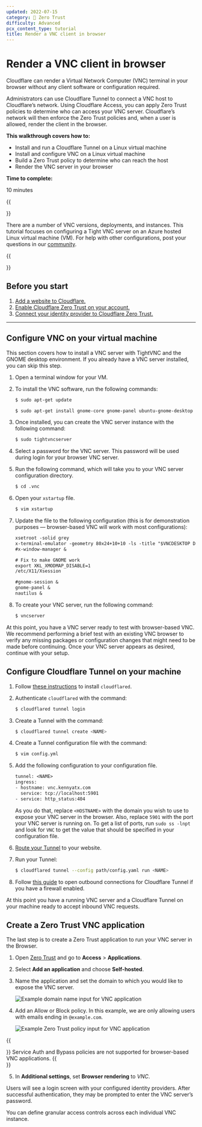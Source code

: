 ```yaml
---
updated: 2022-07-15
category: 🔐 Zero Trust
difficulty: Advanced
pcx_content_type: tutorial
title: Render a VNC client in browser
---
```


# Render a VNC client in browser

Cloudflare can render a Virtual Network Computer (VNC) terminal in your browser without any client software or configuration required.

Administrators can use Cloudflare Tunnel to connect a VNC host to Cloudflare’s network. Using Cloudflare Access, you can apply Zero Trust policies to determine who can access your VNC server. Cloudflare’s network will then enforce the Zero Trust policies and, when a user is allowed, render the client in the browser.

**This walkthrough covers how to:**

- Install and run a Cloudflare Tunnel on a Linux virtual machine
- Install and configure VNC on a Linux virtual machine
- Build a Zero Trust policy to determine who can reach the host
- Render the VNC server in your browser

**Time to complete:**

10 minutes

{{<Aside type="note">}}

There are a number of VNC versions, deployments, and instances. This tutorial focuses on configuring a Tight VNC server on an Azure hosted Linux virtual machine (VM). For help with other configurations, post your questions in our [community](https://community.cloudflare.com/t/feedback-for-browser-vnc/280619/3).

{{</Aside>}}

## Before you start

1. [Add a website to Cloudflare.](/fundamentals/setup/account-setup/add-site/)
2. [Enable Cloudflare Zero Trust on your account.](/cloudflare-one/setup/)
3. [Connect your identity provider to Cloudflare Zero Trust.](/cloudflare-one/identity/idp-integration/)

---

## Configure VNC on your virtual machine

This section covers how to install a VNC server with TightVNC and the GNOME desktop environment. If you already have a VNC server installed, you can skip this step.

1. Open a terminal window for your VM.

2. To install the VNC software, run the following commands:

   ```sh
   $ sudo apt-get update

   $ sudo apt-get install gnome-core gnome-panel ubuntu-gnome-desktop tightvncserver
   ```

3. Once installed, you can create the VNC server instance with the following command:

   ```sh
   $ sudo tightvncserver
   ```

4. Select a password for the VNC server. This password will be used during login for your browser VNC server.

5. Run the following command, which will take you to your VNC server configuration directory.

   ```sh
   $ cd .vnc
   ```

6. Open your `xstartup` file.

   ```sh
   $ vim xstartup
   ```

7. Update the file to the following configuration (this is for demonstration purposes — browser-based VNC will work with most configurations):

   ```txt
   xsetroot -solid grey
   x-terminal-emulator -geometry 80x24+10+10 -ls -title "$VNCDESKTOP Desktop" &
   #x-window-manager &

   # Fix to make GNOME work
   export XKL_XMODMAP_DISABLE=1
   /etc/X11/Xsession

   #gnome-session &
   gnome-panel &
   nautilus &
   ```

8. To create your VNC server, run the following command:

   ```sh
   $ vncserver
   ```

At this point, you have a VNC server ready to test with browser-based VNC. We recommend performing a brief test with an existing VNC browser to verify any missing packages or configuration changes that might need to be made before continuing. Once your VNC server appears as desired, continue with your setup.

## Configure Cloudflare Tunnel on your machine

1. Follow [these instructions](/cloudflare-one/connections/connect-networks/downloads/) to install `cloudflared`.

2. Authenticate `cloudflared` with the command:

   ```sh
   $ cloudflared tunnel login
   ```

3. Create a Tunnel with the command:

   ```sh
   $ cloudflared tunnel create <NAME>
   ```

4. Create a Tunnel configuration file with the command:

   ```sh
   $ vim config.yml
   ```

5. Add the following configuration to your configuration file.

   ```txt
   tunnel: <NAME>
   ingress:
   - hostname: vnc.kennyatx.com
     service: tcp://localhost:5901
   - service: http_status:404
   ```

   As you do that, replace `<HOSTNAME>` with the domain you wish to use to expose your VNC server in the browser. Also, replace `5901` with the port your VNC server is running on. To get a list of ports, run `sudo ss -lnpt` and look for `VNC` to get the value that should be specified in your configuration file.

6. [Route your Tunnel](/cloudflare-one/connections/connect-networks/routing-to-tunnel/dns/) to your website.

7. Run your Tunnel:

   ```sh
   $ cloudflared tunnel --config path/config.yaml run <NAME>
   ```

8. Follow [this guide](/cloudflare-one/connections/connect-networks/deploy-tunnels/tunnel-with-firewall/) to open outbound connections for Cloudflare Tunnel if you have a firewall enabled.

At this point you have a running VNC server and a Cloudflare Tunnel on your machine ready to accept inbound VNC requests.

## Create a Zero Trust VNC application

The last step is to create a Zero Trust application to run your VNC server in the Browser.

1. Open [Zero Trust](https://one.dash.cloudflare.com) and go to **Access** > **Applications**.

2. Select **Add an application** and choose **Self-hosted**.

3. Name the application and set the domain to which you would like to expose the VNC server.

   ![Example domain name input for VNC application](/images/cloudflare-one/zero-trust-security/vnc-client-in-browser/vnc-domain-application.png)

4. Add an Allow or Block policy. In this example, we are only allowing users with emails ending in `@example.com`.

   ![Example Zero Trust policy input for VNC application](/images/cloudflare-one/zero-trust-security/vnc-client-in-browser/vnc-policy.png)

{{<Aside type="note">}}
Service Auth and Bypass policies are not supported for browser-based VNC applications.
{{</Aside>}}

5. In **Additional settings**, set **Browser rendering** to _VNC_.

Users will see a login screen with your configured identity providers. After successful authentication, they may be prompted to enter the VNC server’s password.

You can define granular access controls across each individual VNC instance.
